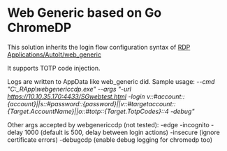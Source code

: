 # Web Generic based on Go ChromeDP

This solution inherits the login flow configuration syntax of [RDP Applications/AutoIt/web_generic](https://github.com/OneIdentity/SafeguardAutomation/tree/master/RDP%20Applications/AutoIt/web_generic)

It supports TOTP code injection.

Logs are written to AppData like web_generic did.
Sample usage: _--cmd "C:\_RApp\webgenericcdp.exe" --args "-url https://10.10.35.170:4433/SGwebtest.html -login v::#account::{account}||s::#password::{password}||v::#targetaccount::{Target.AccountName}||o::#totp::{Target.TotpCodes}::4 -debug"_
 
Other args accepted by webgenericcdp (not tested): 
-edge
-incognito
-delay 1000 (default is 500, delay between login actions)
-insecure (ignore certificate errors)
-debugcdp (enable debug logging for chromedp too)

